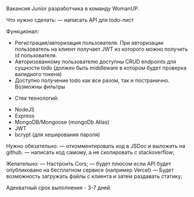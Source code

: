 Вакансия Junior разработчика в команду WomanUP.

Что нужно сделать:
— написать API для todo-лист

Функционал:

- Регистрация/авторизация пользователя. При авторизации пользователь на клиент получает JWT из которого можно получить id пользователя.
- Авторизованному пользователю доступны CRUD endpoints для сущности todo (должен быть middleware в котором будет проверка валидного токена)
- Доступно получение todo как все разом, так и постранично. Возможны фильтры

* Стек технологий:

- NodeJS
- Express
- MongoDB/Mongoose (mongoDb Atlas)
- JWT
- bcrypt (для хеширования пароля)

Нужно обязательно:
— откомментировать код в JSDoc и выложить на github.
— написать код самому, а не скопировать с stackoverflow;

Желательно:
— Настроить Cors;
— будет плюсом если API будет опубликовано на бесплатном сервисе (например Vercel)
— Будет возможность загружать файлы с клиента и затем раздавать статику;

Адекватный срок выполнения - 3-7 дней.
